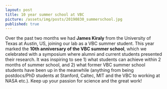 ```yaml
---
layout: post
title: 10 year summer school at VBC
picture: /assets/img/posts/20190830_summerschool.jpg
published: true
---
```

Over the past two months we had **James Kiraly** from the University of Texas at Austin, US, joining our lab as a VBC summer student. This year marked the **10th anniversary of the VBC summer school**, which we celebrated with a symposium where alumni and current students presented their research. It was inspiring to see 1) what students can achieve within 2 months of summer school, and 2) what former VBC summer school students have been up in the meanwhile (anything from being postdocs/PhD students at Stanford, Caltec, MIT and the VBC to working at NASA etc.). Keep up your passion for science and the great work!

